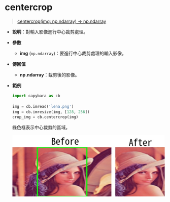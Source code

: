 # centercrop

> [centercrop(img: np.ndarray) -> np.ndarray](https://github.com/DocsaidLab/Capybara/blob/975d62fba4f76db59e715c220f7a2af5ad8d050e/capybara/vision/functionals.py#L374)

- **說明**：對輸入影像進行中心裁剪處理。

- **參數**

  - **img** (`np.ndarray`)：要進行中心裁剪處理的輸入影像。

- **傳回值**

  - **np.ndarray**：裁剪後的影像。

- **範例**

  ```python
  import capybara as cb

  img = cb.imread('lena.png')
  img = cb.imresize(img, [128, 256])
  crop_img = cb.centercrop(img)
  ```

  綠色框表示中心裁剪的區域。

  ![centercrop](./resource/test_centercrop.jpg)
